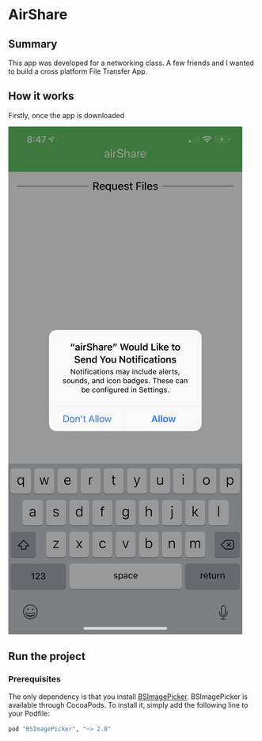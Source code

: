 # AirShare

## Summary

This app was developed for a networking class.  A few friends and I wanted to build a cross platform File Transfer App.  

## How it works

Firstly, once the app is downloaded 

![Image](airShare/Images/IMG_0090.PNG)

## Run the project

### Prerequisites

The only dependency is that you install [BSImagePicker](https://github.com/mikaoj/BSImagePicker). BSImagePicker is available through CocoaPods. To install it, simply add the following line to your Podfile:

```ruby
pod "BSImagePicker", "~> 2.8"
```

